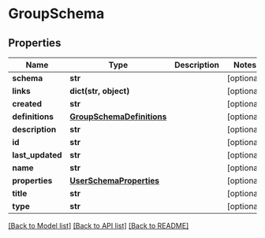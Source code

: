# GroupSchema

## Properties
Name | Type | Description | Notes
------------ | ------------- | ------------- | -------------
**schema** | **str** |  | [optional] 
**links** | **dict(str, object)** |  | [optional] 
**created** | **str** |  | [optional] 
**definitions** | [**GroupSchemaDefinitions**](GroupSchemaDefinitions.md) |  | [optional] 
**description** | **str** |  | [optional] 
**id** | **str** |  | [optional] 
**last_updated** | **str** |  | [optional] 
**name** | **str** |  | [optional] 
**properties** | [**UserSchemaProperties**](UserSchemaProperties.md) |  | [optional] 
**title** | **str** |  | [optional] 
**type** | **str** |  | [optional] 

[[Back to Model list]](../README.md#documentation-for-models) [[Back to API list]](../README.md#documentation-for-api-endpoints) [[Back to README]](../README.md)

